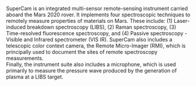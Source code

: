 SuperCam is an integrated multi-sensor remote-sensing instrument 
            carried aboard the Mars 2020 rover.  It implements four spectroscopic techniques 
            to remotely measure properties of materials on Mars.  These include:
            (1) Laser-induced breakdown spectroscopy (LIBS), 
            (2) Raman spectroscopy, 
            (3) Time-resolved fluorescence spectroscopy, and 
            (4)	Passive spectroscopy - Visible and Infrared spectrometer (VIS IR).
            SuperCam also includes a telescopic color context camera, the Remote Micro-Imager (RMI), 
            which is principally used to document the sites of remote spectroscopy measurements.  
            Finally, the instrument suite also includes a microphone, which is used primarily 
            to measure the pressure wave produced by the generation of plasma at a LIBS target.
        